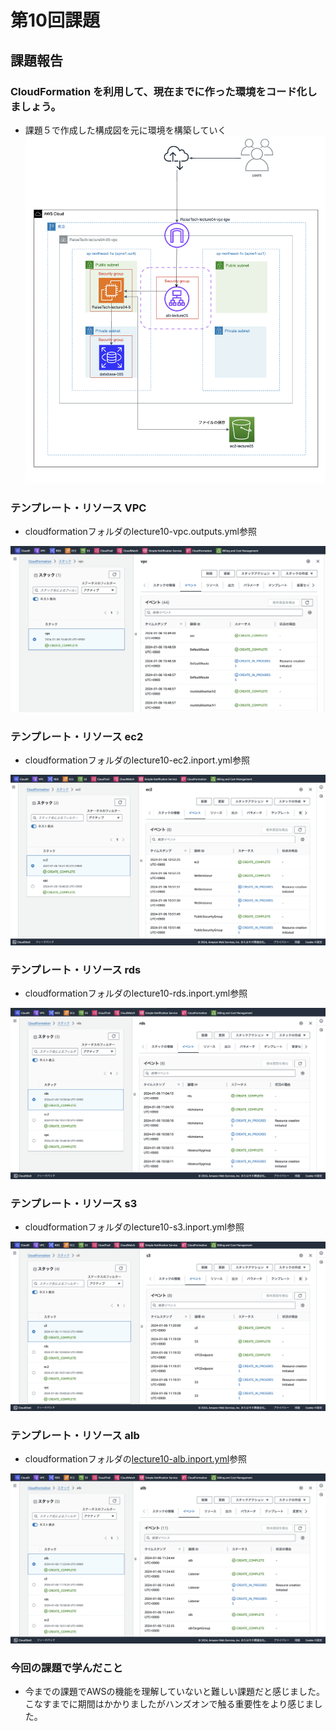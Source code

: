# **第10回課題**

## 課題報告

### CloudFormation を利用して、現在までに作った環境をコード化しましょう。
 - 課題５で作成した構成図を元に環境を構築していく
![a](./lecture10/課題５で作成した構成図を元に環境を構築していく.png)

### テンプレート・リソース VPC

- cloudformationフォルダのlecture10-vpc.outputs.yml参照

![b](./lecture10/lecture10-vpc.outputs.yml参照.png)

### テンプレート・リソース ec2

- cloudformationフォルダのlecture10-ec2.inport.yml参照

![c](./lecture10/lecture10-ec2.inport.yml参照.png)

### テンプレート・リソース rds

- cloudformationフォルダのlecture10-rds.inport.yml参照

![d](./lecture10/lecture10-rds.inport.yml参照.png)

### テンプレート・リソース s3

- cloudformationフォルダのlecture10-s3.inport.yml参照

![e](./lecture10/lecture10-s3.inport.yml参照.png)

### テンプレート・リソース alb

- cloudformationフォルダの[lecture10-alb.inport.yml](./cloudformation/lecture10-alb.inport.yml)参照

![f](./lecture10/lecture10-alb.inport.yml参照.png)


### 今回の課題で学んだこと
- 今までの課題でAWSの機能を理解していないと難しい課題だと感じました。こなすまでに期間はかかりましたがハンズオンで触る重要性をより感じました。